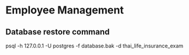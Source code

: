 # Employee Management


## Database restore command
psql -h 127.0.0.1 -U postgres -f database.bak -d thai_life_insurance_exam